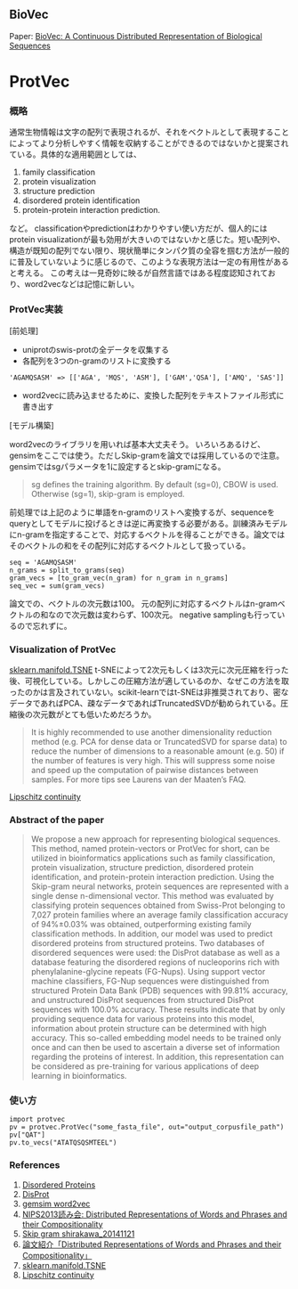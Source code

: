 BioVec
--------------------------------------

Paper: [BioVec: A Continuous Distributed Representation of
Biological Sequences](http://arxiv.org/pdf/1503.05140v1.pdf)

# ProtVec

### 概略
通常生物情報は文字の配列で表現されるが、それをベクトルとして表現することによってより分析しやすく情報を収納することができるのではないかと提案されている。具体的な適用範囲としては、

1. family classification
2. protein visualization
3. structure prediction
4. disordered protein identification
5. protein-protein interaction prediction.

など。
classificationやpredictionはわかりやすい使い方だが、個人的にはprotein visualizationが最も効用が大きいのではないかと感じた。短い配列や、構造が既知の配列でない限り、現状簡単にタンパク質の全容を掴む方法が一般的に普及していないように感じるので、このような表現方法は一定の有用性があると考える。
この考えは一見奇妙に映るが自然言語ではある程度認知されており、word2vecなどは記憶に新しい。

### ProtVec実装

[前処理]
* uniprotのswis-protの全データを収集する
* 各配列を3つのn-gramのリストに変換する

``` 
'AGAMQSASM' => [['AGA', 'MQS', 'ASM'], ['GAM','QSA'], ['AMQ', 'SAS']]
```

* word2vecに読み込ませるために、変換した配列をテキストファイル形式に書き出す

[モデル構築]

word2vecのライブラリを用いれば基本大丈夫そう。
いろいろあるけど、gensimをここでは使う。ただしSkip-gramを論文では採用しているので注意。
gensimではsgパラメータを1に設定するとskip-gramになる。
> sg defines the training algorithm. By default (sg=0), CBOW is used. Otherwise (sg=1), skip-gram is employed.

前処理では上記のように単語をn-gramのリストへ変換するが、sequenceをqueryとしてモデルに投げるときは逆に再変換する必要がある。訓練済みモデルにn-gramを指定することで、対応するベクトルを得ることができる。論文ではそのベクトルの和をその配列に対応するベクトルとして扱っている。

```
seq = 'AGAMQSASM'
n_grams = split_to_grams(seq) 
gram_vecs = [to_gram_vec(n_gram) for n_gram in n_grams]
seq_vec = sum(gram_vecs)
```

論文での、ベクトルの次元数は100。
元の配列に対応するベクトルはn-gramベクトルの和なので次元数は変わらず、100次元。
negative samplingも行っているので忘れずに。

### Visualization of ProtVec
[sklearn.manifold.TSNE](http://scikit-learn.org/stable/modules/generated/sklearn.manifold.TSNE.html)
t-SNEによって2次元もしくは3次元に次元圧縮を行った後、可視化している。しかしこの圧縮方法が適しているのか、なぜこの方法を取ったのかは言及されていない。scikit-learnではt-SNEは非推奨されており、密なデータであればPCA、疎なデータであればTruncatedSVDが勧められている。圧縮後の次元数がとても低いためだろうか。

> It is highly recommended to use another dimensionality reduction method (e.g. PCA for dense data or TruncatedSVD for sparse data) to reduce the number of dimensions to a reasonable amount (e.g. 50) if the number of features is very high. This will suppress some noise and speed up the computation of pairwise distances between samples. For more tips see Laurens van der Maaten’s FAQ.

[Lipschitz continuity](http://izumi-math.jp/F_Wada/fixpoint_theorem.pdf)

### Abstract of the paper

> We propose a new approach for representing biological sequences. This method, named protein-vectors or ProtVec for short, can be utilized in bioinformatics applications such as family classification, protein visualization, structure prediction, disordered protein identification, and protein-protein interaction prediction. Using the Skip-gram neural networks, protein sequences are represented with a single dense n-dimensional vector. This method was evaluated by classifying protein sequences obtained from Swiss-Prot belonging to 7,027 protein families where an average family classification accuracy of 94%±0.03% was obtained, outperforming existing family classification methods. In addition, our model was used to predict disordered proteins from structured proteins. Two databases of disordered sequences were used: the DisProt database as well as a database featuring the disordered regions of nucleoporins rich with phenylalanine-glycine repeats (FG-Nups). Using support vector machine classifiers, FG-Nup sequences were distinguished from structured Protein Data Bank (PDB) sequences with 99.81\% accuracy, and unstructured DisProt sequences from structured DisProt sequences with 100.0\% accuracy. These results indicate that by only providing sequence data for various proteins into this model, information about protein structure can be determined with high accuracy. This so-called embedding model needs to be trained only once and can then be used to ascertain a diverse set of information regarding the proteins of interest. In addition, this representation can be considered as pre-training for various applications of deep learning in bioinformatics.

### 使い方

```
import protvec
pv = protvec.ProtVec("some_fasta_file", out="output_corpusfile_path")
pv["QAT"]
pv.to_vecs("ATATQSQSMTEEL")
```

### References
1. [Disordered Proteins](https://en.wikipedia.org/wiki/Intrinsically_disordered_proteins)
2. [DisProt](http://www.disprot.org/)
3. [gemsim word2vec](https://radimrehurek.com/gensim/models/word2vec.html)
4. [NIPS2013読み会: Distributed Representations of Words and Phrases and their Compositionality](http://www.slideshare.net/unnonouno/nips2013-distributed-representations-of-words-and-phrases-and-their-compositionality)
5. [Skip gram shirakawa_20141121
](http://www.slideshare.net/nttdata-msi/skip-gram-shirakawa20141121-41833306)
6. [論文紹介「Distributed Representations of Words and Phrases and their Compositionality」](http://qiita.com/nishio/items/3860fe198d65d173af6b)
7. [sklearn.manifold.TSNE](http://scikit-learn.org/stable/modules/generated/sklearn.manifold.TSNE.html)
8. [Lipschitz continuity](http://izumi-math.jp/F_Wada/fixpoint_theorem.pdf)
